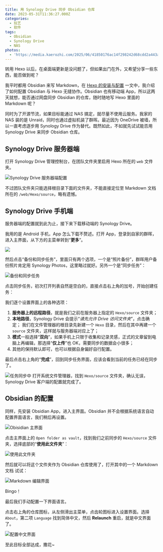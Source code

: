 ```yaml
---
title: 用 Synology Drive 同步 Obsidian 仓库
date: 2023-05-31T11:36:27.000Z
categories:
  - 玩艺
  - 软件
tags:
  - Obsidian
  - Synology Drive
  - NAS
photos:
  - 'https://media.kaerozhi.com/2025/06/41850176ac14f298242d68cdd2a443ad.webp'
---
```

转用 Hexo 以后，在桌面端更新是没问题了，但如果出门在外，又希望分享一些东西，能否做到呢？

我平时都用 Obsidian 来写 Markdown，在 [Hexo 的安装与配置](/playground/web/hexo-and-new-blog/) 一文中，我介绍了如何配置 Obsidian 与 Hexo 无缝协作。Obsidian 也有移动端 App，所以这两天就想，能否通过网盘同步 Obsidian 的仓库，随时随地写 Hexo 里面的 Markdown 呢？

<!-- more -->

同时为了开源节流，如果目标能通过 NAS 搞定，就尽量不使用云服务。我家的 NAS 装的是 Unraid，同时也通过虚拟机装了群晖。最近因为 OneDrive 被墙，所以一直考虑逐步用 Synology Drive 作为替代。既然如此，不如就先试试能否用 Synology Drive 来同步 Obsidian 仓库。

## Synology Drive 服务器端

打开 Synology Drive 管理控制台，在团队文件夹里启用 Hexo 所在的 `web` 文件夹。

![Synology Drive 服务器端配置](https://media.kaerozhi.com/2025/06/a041aecc056218dc463a8e04a6b5ae29.webp)

不过团队文件夹只能选择根目录下面的文件夹，不能直接定位至 Markdown 文档所在的 `/web/Hexo/source`，略有遗憾。

## Synology Drive 手机端

服务器端的配置就到此为止，接下来下载移动端的 Synology Drive。

我用的是 Android 手机，App 怎么下载不赘述。打开 App，登录到自家的群晖，进入主界面，从下方的主菜单转到“**更多**”。

![](https://media.kaerozhi.com/2025/06/ec5fb06355848c7137d7da2dcc36f57b.webp)

然后点击“备份和同步任务”，里面只有两个选项，一个是“照片备份”，群晖用户备份照片肯定用 Synology Photos，这里略过就好。另外一个是“同步任务”：

![备份和同步任务](https://media.kaerozhi.com/2025/06/77938ff7a14a93bc88945c8046103c4a.webp)

点击同步任务，初次打开列表自然是空白的，直接点击右上角的加号，开始创建任务：

我们逐个设置界面上的各种选项：

1. **服务器上的远程路径**，就是我们之前在服务器上指定的 `Hexo/source` 文件夹；
2. **本地路径**，Synology Drive 会提示“*请先允许 Drive 访问文件夹*”，点击确定；
   我们在文件管理器的根目录先新建一个 `Hexo` 目录，然后在其中再建一个 `source` 文件夹，这样就与服务器端对应上了；
3. **模式**一般选择“**双向**”，如果手机上只限于收集和记录灵感，正式的文章留到电脑上再编辑，那选择“**仅上传**”也 OK，需要同步的数据会小很多；
4. 其他的保持默认即可，也可以根据自身偏好自行配置。

最后点击右上角的“**完成**”，回到同步任务界面，应该会看到当前的任务已经在同步了。

![任务同步中](https://media.kaerozhi.com/2025/06/25f8c1da8fbab14c2505a63b148feffc.webp)
打开系统文件管理器，找到 `Hexo/source` 文件夹，确认无误，Synology Drive 客户端的配置就完成了。

## Obsidian 的配置

同样，先安装 Obsidian App，进入主界面。Obsidian 并不会根据系统语言自动配置界面语言，我们稍后再设置。

![Obisidian 主界面](https://media.kaerozhi.com/2025/06/d24a1ba83390a4e41b21b973a35395a8.webp)

点击主界面上的 `Open folder as vault`，找到我们之前同步的 `Hexo/source` 文件夹，选择底部的“**使用此文件夹**”：

![使用此文件夹](https://media.kaerozhi.com/2025/06/f501a4ceb5b5f60275a5f8aea49be9bc.webp)

然后就可以将这个文件夹作为 Obsidian 仓库使用了，打开其中的一个 Markdown 文档 试试：

![Markdown 编辑界面](https://media.kaerozhi.com/2025/06/5f0c48973afe8e3a3d971f8b83ab2bfe.webp)

Bingo！

最后我们手动配置一下界面语言。

点击右上角的仓库图标，从左侧滑出主菜单，点齿轮图标进入设置界面。选择 `About`，第二项 `Language` 找到简体中文，然后 **Relaunch** 重启，就是中文界面了。

![配置中文界面](https://media.kaerozhi.com/2025/06/7393cd46cc985d1dd708a867ec5c8b6c.webp)

至此目标全部达成，撒花~
